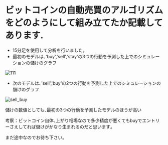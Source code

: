# ビットコインの自動売買のアルゴリズムをどのようにして組み立てたか記載してあります.
* 15分足を使用して分析を行いました｡
* 最初のモデルは､'buy','sell','stay'の3つの行動を予測した上でのシミュレーションの儲けのグラフ

![111](https://user-images.githubusercontent.com/61785070/143691493-8741de63-dede-4929-8792-22560e99ac51.png)


* 次のモデルは､'sell','buy'の2つの行動を予測した上でのシミュレーションの儲けのグラフ

![sell_buy](https://user-images.githubusercontent.com/61785070/143690141-fb4cabc4-a616-4b3f-8fe6-fe41c62798c2.png)

儲けの数値としても､最初の3つの行動を予測したモデルのほうが高い

考察：ビットコイン自体､上がり相場なので多少精度が悪くてもbuyでエントリーさえしてれば儲けがかなり生まれるのだと思います｡


まだ途中なのでお待ち下さい｡
